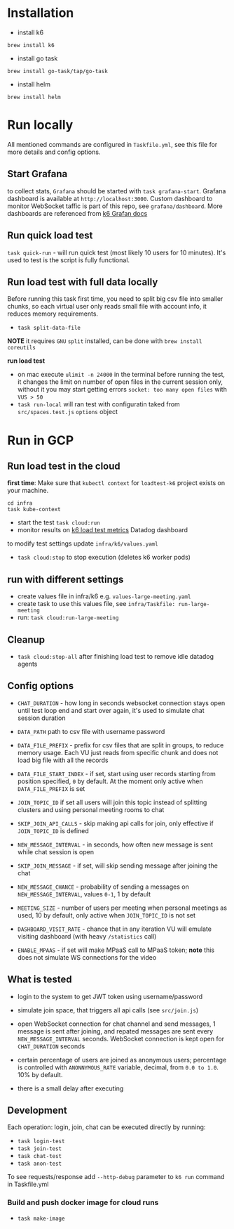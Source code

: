 # Installation 

- install k6 

`brew install k6`

- install go task 

`brew install go-task/tap/go-task`

- install helm 

`brew install helm`

# Run locally

All mentioned commands are configured in `Taskfile.yml`, see this file for more details and config options.

## Start Grafana 

to collect stats, `Grafana` should be started with `task grafana-start`. Grafana dashboard is available at `http://localhost:3000`. 
Custom dashboard to monitor WebSocket taffic is part of this repo, see `grafana/dashboard`. More dashboards are referenced from [k6 Grafan docs](https://k6.io/docs/results-visualization/influxdb-+-grafana#preconfigured-grafana-dashboards)

## Run quick load test

`task quick-run` - will run quick test (most likely 10 users for 10 minutes). It's used to test is the script is fully functional.


## Run load test with full data locally

Before running this task first time, you need to split big csv file into smaller chunks, so each virtual user only reads small file with account info, it reduces memory requirements. 

- `task split-data-file`

**NOTE** it requires `GNU` `split` installed, can be done with `brew install coreutils`

**run load test** 

- on mac execute `ulimit -n 24000` in the terminal before running the test, it changes the limit on number of open files in the current session only, without it you may start getting errors `socket: too many open files` with `VUS > 50`
- `task run-local` will ran test with configuratin taked from `src/spaces.test.js` `options` object 


# Run in GCP 

## Run load test in the cloud 

**first time**: Make sure that `kubectl context` for `loadtest-k6` project exists on your machine.

```
cd infra
task kube-context 
```

- start the test `task cloud:run`
- monitor results on [k6 load test metrics](https://p.datadoghq.com/sb/b7425de83-fd40604f385c9c60e6c07476e3a0fafb) Datadog dashboard

to modify test settings update `infra/k6/values.yaml` 

- `task cloud:stop` to stop execution (deletes k6 worker pods)

## run with different settings 

- create values file in infra/k6 e.g. `values-large-meeting.yaml` 
- create task to use this values file, see `infra/Taskfile: run-large-meeting`
- run: `task cloud:run-large-meeting`


## Cleanup 

- `task cloud:stop-all` after finishing load test to remove idle datadog agents

## Config options 

- `CHAT_DURATION` - how long in seconds websocket connection stays open until test loop end and start over again, it's used to simulate chat session duration

- `DATA_PATH` path to csv file with username password
- `DATA_FILE_PREFIX` - prefix for csv files that are split in groups, to reduce memory usage. Each VU just reads from specific chunk and does not load big file with all the records

- `DATA_FILE_START_INDEX` - if set, start using user records starting from position specified, `0` by default. At the moment only active when `DATA_FILE_PREFIX` is set

- `JOIN_TOPIC_ID` if set all users will join this topic instead of splitting clusters and using personal meeting rooms to chat 
- `SKIP_JOIN_API_CALLS` - skip making api calls for join, only effective if `JOIN_TOPIC_ID` is defined 

- `NEW_MESSAGE_INTERVAL` - in seconds, how often new message is sent while chat session is open
- `SKIP_JOIN_MESSAGE` - if set, will skip sending message after joining the chat
- `NEW_MESSAGE_CHANCE` - probability of sending a messages on `NEW_MESSAGE_INTERVAL`, values `0-1`, 1 by default

- `MEETING_SIZE` - number of users per meeting when personal meetings as used, 10 by default, only active when `JOIN_TOPIC_ID` is not set
- `DASHBOARD_VISIT_RATE` - chance that in any iteration VU will emulate visiting dashboard (with heavy `/statistics` call)

- `ENABLE_MPAAS` - if set will make MPaaS call to MPaaS token;
**note** this does not simulate WS connections for the video

## What is tested 

- login to the system to get JWT token using username/password
- simulate join space, that triggers all api calls (see `src/join.js`)
- open WebSocket connection for chat channel and send messages, 1 message is sent after joining, and repated messages are sent every `NEW_MESSAGE_INTERVAL` seconds. WebSocket connection is kept open for `CHAT_DURATION` seconds

- certain percentage of users are joined as anonymous users; percentage is controlled with `ANONNYMOUS_RATE` variable, decimal, from `0.0 to 1.0`. 10% by default.

- there is a small delay after executing 

## Development

Each operation: login, join, chat can be executed directly by running: 

- `task login-test`
- `task join-test`
- `task chat-test`
- `task anon-test`

To see requests/response add `--http-debug` parameter to `k6 run` command in Taskfile.yml


### Build and push docker image for cloud runs

- `task make-image`
